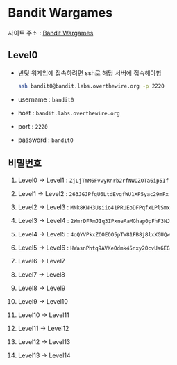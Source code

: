 # Bandit Wargames

사이트 주소 : [Bandit Wargames](https://overthewire.org/wargames/bandit/)

## Level0

- 반딧 워게임에 접속하려면 ssh로 해당 서버에 접속해야함

	```bash
	ssh bandit0@bandit.labs.overthewire.org -p 2220
	```

- username : `bandit0`  
- host : `bandit.labs.overthewire.org`  
- port : `2220`  
- password : `bandit0`  

## 비밀번호

1. Level0 -> Level1 : `ZjLjTmM6FvvyRnrb2rfNWOZOTa6ip5If`

2. Level1 -> Level2 : `263JGJPfgU6LtdEvgfWU1XP5yac29mFx`

3. Level2 -> Level3 : `MNk8KNH3Usiio41PRUEoDFPqfxLPlSmx`

4. Level3 -> Level4 : `2WmrDFRmJIq3IPxneAaMGhap0pFhF3NJ`

5. Level4 -> Level5 : `4oQYVPkxZOOEOO5pTW81FB8j8lxXGUQw`

6. Level5 -> Level6 : `HWasnPhtq9AVKe0dmk45nxy20cvUa6EG`

7. Level6 -> Level7

8. Level7 -> Level8

9. Level8 -> Level9

10. Level9 -> Level10

11. Level10 -> Level11

12. Level11 -> Level12

13. Level12 -> Level13

14. Level13 -> Level14



























